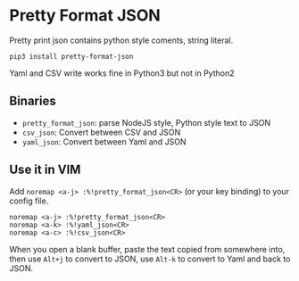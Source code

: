 # Pretty Format JSON

Pretty print json contains python style coments, string literal.

```
pip3 install pretty-format-json
```

Yaml and CSV write works fine in Python3 but not in Python2

## Binaries

* `pretty_format_json`: parse NodeJS style, Python style text to JSON
* `csv_json`: Convert between CSV and JSON
* `yaml_json`: Convert between Yaml and JSON

## Use it in VIM

Add `noremap <a-j> :%!pretty_format_json<CR>` (or your key binding) to your config file.

```
noremap <a-j> :%!pretty_format_json<CR>
noremap <a-k> :%!yaml_json<CR>
noremap <a-c> :%!csv_json<CR>
```

When you open a blank buffer, paste the text copied from somewhere into,
then use `Alt+j` to convert to JSON,
use `Alt-k` to convert to Yaml and back to JSON.
